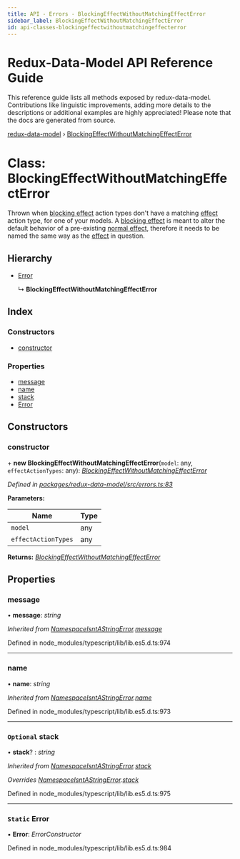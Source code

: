 ```yaml
---
title: API - Errors - BlockingEffectWithoutMatchingEffectError
sidebar_label: BlockingEffectWithoutMatchingEffectError
id: api-classes-blockingeffectwithoutmatchingeffecterror
---
```


# Redux-Data-Model API Reference Guide

This reference guide lists all methods exposed by redux-data-model. Contributions like linguistic improvements, adding
more details to the descriptions or additional examples are highly appreciated! Please note that the docs are
generated from source.

[redux-data-model](../README.md) › [BlockingEffectWithoutMatchingEffectError](blockingeffectwithoutmatchingeffecterror.md)

# Class: BlockingEffectWithoutMatchingEffectError

Thrown when [blocking effect](../interfaces/modeloptions.md#optional-blockingeffects) action types don't have a matching
 [effect](../interfaces/modeloptions.md#optional-effects) action type, for one of your models.
 A [blocking effect](../interfaces/modeloptions.md#optional-blockingeffects) is meant to alter the default behavior of a pre-existing
 [normal effect](../interfaces/modeloptions.md#optional-effects), therefore it needs to be named the same way as the
 [effect](../interfaces/modeloptions.md#optional-effects) in question.

## Hierarchy

* [Error](namespaceisntastringerror.md#static-error)

  ↳ **BlockingEffectWithoutMatchingEffectError**

## Index

### Constructors

* [constructor](blockingeffectwithoutmatchingeffecterror.md#constructor)

### Properties

* [message](blockingeffectwithoutmatchingeffecterror.md#message)
* [name](blockingeffectwithoutmatchingeffecterror.md#name)
* [stack](blockingeffectwithoutmatchingeffecterror.md#optional-stack)
* [Error](blockingeffectwithoutmatchingeffecterror.md#static-error)

## Constructors

###  constructor

\+ **new BlockingEffectWithoutMatchingEffectError**(`model`: any, `effectActionTypes`: any): *[BlockingEffectWithoutMatchingEffectError](blockingeffectwithoutmatchingeffecterror.md)*

*Defined in [packages/redux-data-model/src/errors.ts:83](https://github.com/kayak/redux-data-model/blob/3a623f8/packages/redux-data-model/src/errors.ts#L83)*

**Parameters:**

Name | Type |
------ | ------ |
`model` | any |
`effectActionTypes` | any |

**Returns:** *[BlockingEffectWithoutMatchingEffectError](blockingeffectwithoutmatchingeffecterror.md)*

## Properties

###  message

• **message**: *string*

*Inherited from [NamespaceIsntAStringError](namespaceisntastringerror.md).[message](namespaceisntastringerror.md#message)*

Defined in node_modules/typescript/lib/lib.es5.d.ts:974

___

###  name

• **name**: *string*

*Inherited from [NamespaceIsntAStringError](namespaceisntastringerror.md).[name](namespaceisntastringerror.md#name)*

Defined in node_modules/typescript/lib/lib.es5.d.ts:973

___

### `Optional` stack

• **stack**? : *string*

*Inherited from [NamespaceIsntAStringError](namespaceisntastringerror.md).[stack](namespaceisntastringerror.md#optional-stack)*

*Overrides [NamespaceIsntAStringError](namespaceisntastringerror.md).[stack](namespaceisntastringerror.md#optional-stack)*

Defined in node_modules/typescript/lib/lib.es5.d.ts:975

___

### `Static` Error

▪ **Error**: *ErrorConstructor*

Defined in node_modules/typescript/lib/lib.es5.d.ts:984
